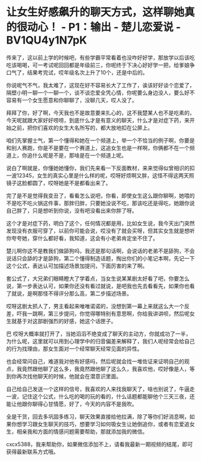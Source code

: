 # 让女生好感飙升的聊天方式，这样聊她真的很动心！ - P1：输出 - 楚儿恋爱说 - BV1QU4y1N7pK

传来了，这以前上学的时候吧，有些学霸平常看着也没咋好好学，那放学以后该吃吃该喝喝，可一考试呢回回都是年级前三，你呢终于下决心好好学一把，给爹娘争口气了，结果考完试，哎年级名次上升了10个，还是中后的。

你说呢气不气，我太难了，这现在好不容易长大了工作了，诶该好好谈个恋爱了，隔壁小明一聊一个一聊一个，谈不谈恋爱全凭心情，你呢要么身边没人，要么好不容易有一个女生愿意和你聊聊了，没聊几天，哎人没了。

拜拜了你，好了啊，今天我也不是故意要来扎心的，这不我楚某人也不是吃素的，今天呢就跟大家好好唠唠，到底什么才是有意义的聊天，什么才是对症下药，来开始之前，把你们喜欢的女生大名所写的，都大放地扣在公屏上。

咱们先掌握士气，第一个懂得和她在一个频道上，举一个不恰当的例子啊，你要是和别人赛跑，你是不是要在一个赛道上，这追女生也是一样啊，你俩都不在一个频道上，你追什么呢是不是，那啥是在一个频道上呢。

说白了啊就是，你懂她她懂你，我们先来看一下反面教材，来来觉得似曾相识的扣一波12345，女生的真实心里是什么样的呢，哎呀好烦啊又胖，这怪不得这两天照镜子这脸都圆了，哎呀她是不是都看出来了。

完了是不是觉得我变丑了，看看怎么说吧，你看，即使女生这么跟你聊啊，她喂的不是吃不吃火锅这件事，那胖归胖，只要她没说不吃，那该吃还是得吃，她跟你说自己胖了，只是想听到你说，没有吧没看出来你胖了呀。

这个才是对症下药，明白了这个，任何情况都是用，比如女生说，我今天出门突然发现没有衣服可穿了，以前你可能会说，哎没有了就会买呀，但其实女生就是想听你夸夸她，穿什么都好看，我知道，这会有小老弟肯定坐不住了。

楚儿啊你这不是教我们做舔狗吗，我还是那句话啊，会说话的老弟不是舔狗，不会说话只会舔的才是舔狗，第二个懂得制造话题，掏出你们的小笔记本啊，先记一下这个公式，表达认可加描述场景加提问，下面厉害的来了啊。

套公式了，大兄弟们眼睛瞪大了学着点，当女生说某某剧太好看了吧，你要怎么说，第一步表达认可，如果你还没有看过就说，是吧我也先去看看先，如果你也看了就说，是啊那怪不得评分那么高，第二步描述场景。

哎呀这剧太抓人了，男主看起来唯唯诺诺的，没想到第一幕上来就这么大一个反差，吓我一跳啊，第三步提问，你觉得哪特别有意思啊，你给我讲讲呗，然后呢女生就基于对这部剧强烈的好感，她这个话匣子。

巴 哎呀大概率就打开了，当她滔滔不绝变成了聊天的主动方，你就成功了一半，为什么呢，这里就可以用到心理学中的归音偏差来解释了，我们人呢经常会给自己的行为找理由，那女生面对一个经常聊天经常见面的异性。

也会经常问自己，难道我对他有好感吗，然后呢就会找一堆佐证来证明自己的观点，我竟然跟他聊了这么多，我竟然跟他聊了这么久，我喜欢他，哎好像是人，等到你再次找他聊天的时候，他就会在潜意识里面。

自己给自己发送一个这样的信号，我喜欢的人来找我聊天了，啥也别说了，牛逼走一波，记住这个公式，什么吃的喝的玩的看的，什么话题都能聊他个三天三夜，还能让他跟你聊得心甘情愿，好了，今天的内容不是我吹。

全是干货，回去多巩固多练习，聊天效果直接给他拉满，除了等你们好消息啊，如果你想学习跟女生聊天的技巧，想要学习如何吸女生让她倒追你，或者有恋爱追女生，相亲我和方面的情感问题需要帮助，那就添加我的微信。

cxcx5388，我来帮助你，如果微信添加不上，请看我最新一期视频的结尾，即可获得最新联系方式哦。